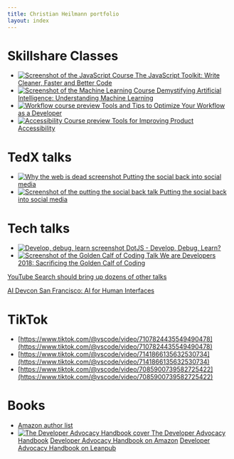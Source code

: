 ```yaml
---
title: Christian Heilmann portfolio
layout: index
---
```


# Skillshare Classes 

* [![Screenshot of the JavaScript Course](https://christianheilmann.com/wp-content/uploads/2021/06/js-toolkit-class.jpeg) The JavaScript Toolkit: Write Cleaner, Faster and Better Code](https://skl.sh/2CpiTGZ)
* [![Screenshot of the Machine Learning Course](https://christianheilmann.com/wp-content/uploads/2021/06/ml-course-class.jpeg) Demystifying Artificial Intelligence: Understanding Machine Learning](https://skl.sh/2MHkYl1)
* [![Workflow course preview](https://christianheilmann.com/wp-content/uploads/2021/06/workflow-class.jpeg) Tools and Tips to Optimize Your Workflow as a Developer](https://skl.sh/3uKu5G1)
* [![Accessibility Course preview](https://christianheilmann.com/wp-content/uploads/2021/06/accessibility-class.jpeg) Tools for Improving Product Accessibility](https://skl.sh/3eCFWRR)

# TedX talks

* [![Why the web is dead screenshot](https://img.youtube.com/vi/CrcAPan028Y/maxresdefault.jpg) Putting the social back into social media](https://www.youtube.com/watch?v=CrcAPan028Y)
* [![Screenshot of the putting the social back talk](https://img.youtube.com/vi/gnbLLQwZxeA/maxresdefault.jpg) Putting the social back into social media](https://www.youtube.com/watch?v=gnbLLQwZxeA)

# Tech talks

* [![Develop, debug, learn screenshot](https://img.youtube.com/vi/m4t7cLFksls/maxresdefault.jpg) DotJS - Develop, Debug, Learn?](https://www.youtube.com/watch?v=m4t7cLFksls)
* [![Screenshot of the Golden Calf of Coding Talk](https://img.youtube.com/vi/iPfMatOgRBg/maxresdefault.jpg) We are Developers 2018: Sacrificing the Golden Calf of Coding](https://www.youtube.com/watch?v=iPfMatOgRBg)

[YouTube Search should bring up dozens of other talks](https://www.youtube.com/results?search_query=christian+heilmann&sp=CAI%253D)

[AI Devcon San Francisco: AI for Human Interfaces](http://aidc.gallery.video/detail/video/5789367429001/ai-for-human-interfaces---use-cases-and-ethics?autoStart=true&q=heilmann)

# TikTok 

* [https://www.tiktok.com/@vscode/video/7107824435549490478](https://www.tiktok.com/@vscode/video/7107824435549490478)
* [https://www.tiktok.com/@vscode/video/7141866135632530734](https://www.tiktok.com/@vscode/video/7141866135632530734)
* [https://www.tiktok.com/@vscode/video/7085900739582725422](https://www.tiktok.com/@vscode/video/7085900739582725422) 

# Books  

* [Amazon author list](https://www.amazon.com/Christian-Heilmann/e/B001JP8M5A%3Fref=dbs_a_mng_rwt_scns_share) 
* [![The Developer Advocacy Handbook cover](https://christianheilmann.com/wp-content/uploads/2020/12/desktop-1024x727-1.jpg) The Developer Advocacy Handbook](https://developer-advocacy.com) [Developer Advocacy Handbook on Amazon](https://www.amazon.com/dp/B0BKNTPDFJ/) [Developer Advocacy Handbook on Leanpub](https://leanpub.com/developer-advocacy-handbook)
